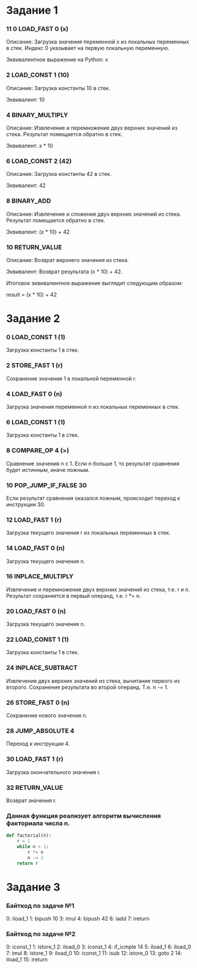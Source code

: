 # Задание 1 
### 11 0 LOAD_FAST 0 (x)

   Описание: Загрузка значения переменной x из локальных переменных в стек. Индекс 0 указывает на первую локальную переменную.

   Эквивалентное выражение на Python: x

### 2 LOAD_CONST 1 (10)

   Описание: Загрузка константы 10 в стек.

   Эквивалент: 10

### 4 BINARY_MULTIPLY

   Описание: Извлечение и перемножение двух верхних значений из стека. Результат помещается обратно в стек.

   Эквивалент: x * 10

### 6 LOAD_CONST 2 (42)

   Описание: Загрузка константы 42 в стек.

   Эквивалент: 42

### 8 BINARY_ADD

   Описание: Извлечение и сложение двух верхних значений из стека. Результат помещается обратно в стек.

   Эквивалент: (x * 10) + 42

### 10 RETURN_VALUE

   Описание: Возврат верхнего значения из стека.

   Эквивалент: Возврат результата (x * 10) + 42.

Итоговое эквивалентное выражение выглядит следующим образом:

result = (x * 10) + 42

# Задание 2
### 0 LOAD_CONST 1 (1)

   Загрузка константы 1 в стек.

### 2 STORE_FAST 1 (r)

   Сохранение значения 1 в локальной переменной r.

### 4 LOAD_FAST 0 (n)

   Загрузка значения переменной n из локальных переменных в стек.

### 6 LOAD_CONST 1 (1)

   Загрузка константы 1 в стек.

### 8 COMPARE_OP 4 (>)

   Сравнение значения n с 1. Если n больше 1, то результат сравнения будет истинным, иначе ложным.

### 10 POP_JUMP_IF_FALSE 30

   Если результат сравнения оказался ложным, происходит переход к инструкции 30.

### 12 LOAD_FAST 1 (r)

   Загрузка текущего значения r из локальных переменных в стек.

### 14 LOAD_FAST 0 (n)

   Загрузка текущего значения n.

### 16 INPLACE_MULTIPLY

   Извлечение и перемножение двух верхних значений из стека, т.е. r и n. Результат сохраняется в первый операнд, т.е. r *= n.

### 20 LOAD_FAST 0 (n)

   Загрузка текущего значения n.

### 22 LOAD_CONST 1 (1)

   Загрузка константы 1 в стек.

### 24 INPLACE_SUBTRACT

   Извлечение двух верхних значений из стека, вычитание первого из второго. Сохранение результата во второй операнд. Т.е. n -= 1.

### 26 STORE_FAST 0 (n)

   Сохранение нового значения n.

### 28 JUMP_ABSOLUTE 4

  Переход к инструкции 4.

### 30 LOAD_FAST 1 (r)

   Загрузка окончательного значения r.

### 32 RETURN_VALUE

   Возврат значения r.

### Данная функция реализует алгоритм вычисления факториала числа n. 
```Python
def factorial(n):
    r = 1
    while n > 1:
        r *= n
        n -= 1
    return r
```
# Задание 3
### Байткод по задаче №1
0: iload_1
1: bipush 10
3: imul
4: bipush 42
6: iadd
7: ireturn
### Байткод по задаче №2
0: iconst_1
1: istore_1
2: iload_0
3: iconst_1
4: if_icmple 14
5: iload_1
6: iload_0
7: imul
8: istore_1
9: iload_0
10: iconst_1
11: isub
12: istore_0
13: goto 2
14: iload_1
15: ireturn
